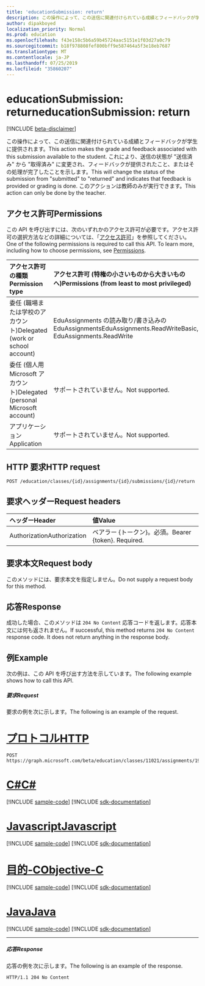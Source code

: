 ```yaml
---
title: 'educationSubmission: return'
description: この操作によって、この送信に関連付けられている成績とフィードバックが学生に提供されます。
author: dipakboyed
localization_priority: Normal
ms.prod: education
ms.openlocfilehash: f43e158c5b6a59b45724aac5151e1f03d27a0c79
ms.sourcegitcommit: b18f978808fef800bff9e587464a5f3e18eb7687
ms.translationtype: MT
ms.contentlocale: ja-JP
ms.lasthandoff: 07/25/2019
ms.locfileid: "35860207"
---
```

# <a name="educationsubmission-return"></a><span data-ttu-id="a147c-103">educationSubmission: return</span><span class="sxs-lookup"><span data-stu-id="a147c-103">educationSubmission: return</span></span>

[!INCLUDE [beta-disclaimer](../../includes/beta-disclaimer.md)]

<span data-ttu-id="a147c-104">この操作によって、この送信に関連付けられている成績とフィードバックが学生に提供されます。</span><span class="sxs-lookup"><span data-stu-id="a147c-104">This action makes the grade and feedback associated with this submission available to the student.</span></span> <span data-ttu-id="a147c-105">これにより、送信の状態が "送信済み" から "取得済み" に変更され、フィードバックが提供されたこと、またはその処理が完了したことを示します。</span><span class="sxs-lookup"><span data-stu-id="a147c-105">This will change the status of the submission from "submitted" to "returned" and indicates that feedback is provided or grading is done.</span></span> <span data-ttu-id="a147c-106">このアクションは教師のみが実行できます。</span><span class="sxs-lookup"><span data-stu-id="a147c-106">This action can only be done by the teacher.</span></span>

## <a name="permissions"></a><span data-ttu-id="a147c-107">アクセス許可</span><span class="sxs-lookup"><span data-stu-id="a147c-107">Permissions</span></span>
<span data-ttu-id="a147c-p102">この API を呼び出すには、次のいずれかのアクセス許可が必要です。アクセス許可の選択方法などの詳細については、「[アクセス許可](/graph/permissions-reference)」を参照してください。</span><span class="sxs-lookup"><span data-stu-id="a147c-p102">One of the following permissions is required to call this API. To learn more, including how to choose permissions, see [Permissions](/graph/permissions-reference).</span></span>

|<span data-ttu-id="a147c-110">アクセス許可の種類</span><span class="sxs-lookup"><span data-stu-id="a147c-110">Permission type</span></span>      | <span data-ttu-id="a147c-111">アクセス許可 (特権の小さいものから大きいものへ)</span><span class="sxs-lookup"><span data-stu-id="a147c-111">Permissions (from least to most privileged)</span></span>              |
|:--------------------|:---------------------------------------------------------|
|<span data-ttu-id="a147c-112">委任 (職場または学校のアカウント)</span><span class="sxs-lookup"><span data-stu-id="a147c-112">Delegated (work or school account)</span></span> |  <span data-ttu-id="a147c-113">EduAssignments の読み取り/書き込みの EduAssignments</span><span class="sxs-lookup"><span data-stu-id="a147c-113">EduAssignments.ReadWriteBasic, EduAssignments.ReadWrite</span></span>   |
|<span data-ttu-id="a147c-114">委任 (個人用 Microsoft アカウント)</span><span class="sxs-lookup"><span data-stu-id="a147c-114">Delegated (personal Microsoft account)</span></span> |  <span data-ttu-id="a147c-115">サポートされていません。</span><span class="sxs-lookup"><span data-stu-id="a147c-115">Not supported.</span></span>  |
|<span data-ttu-id="a147c-116">アプリケーション</span><span class="sxs-lookup"><span data-stu-id="a147c-116">Application</span></span> | <span data-ttu-id="a147c-117">サポートされていません。</span><span class="sxs-lookup"><span data-stu-id="a147c-117">Not supported.</span></span> | 

## <a name="http-request"></a><span data-ttu-id="a147c-118">HTTP 要求</span><span class="sxs-lookup"><span data-stu-id="a147c-118">HTTP request</span></span>
<!-- { "blockType": "ignored" } -->
```http
POST /education/classes/{id}/assignments/{id}/submissions/{id}/return

```
## <a name="request-headers"></a><span data-ttu-id="a147c-119">要求ヘッダー</span><span class="sxs-lookup"><span data-stu-id="a147c-119">Request headers</span></span>
| <span data-ttu-id="a147c-120">ヘッダー</span><span class="sxs-lookup"><span data-stu-id="a147c-120">Header</span></span>       | <span data-ttu-id="a147c-121">値</span><span class="sxs-lookup"><span data-stu-id="a147c-121">Value</span></span> |
|:---------------|:--------|
| <span data-ttu-id="a147c-122">Authorization</span><span class="sxs-lookup"><span data-stu-id="a147c-122">Authorization</span></span>  | <span data-ttu-id="a147c-p103">ベアラー {トークン}。必須。</span><span class="sxs-lookup"><span data-stu-id="a147c-p103">Bearer {token}. Required.</span></span>  |

## <a name="request-body"></a><span data-ttu-id="a147c-125">要求本文</span><span class="sxs-lookup"><span data-stu-id="a147c-125">Request body</span></span>
<span data-ttu-id="a147c-126">このメソッドには、要求本文を指定しません。</span><span class="sxs-lookup"><span data-stu-id="a147c-126">Do not supply a request body for this method.</span></span>

## <a name="response"></a><span data-ttu-id="a147c-127">応答</span><span class="sxs-lookup"><span data-stu-id="a147c-127">Response</span></span>
<span data-ttu-id="a147c-p104">成功した場合、このメソッドは `204 No Content` 応答コードを返します。応答本文には何も返されません。</span><span class="sxs-lookup"><span data-stu-id="a147c-p104">If successful, this method returns `204 No Content` response code. It does not return anything in the response body.</span></span>

## <a name="example"></a><span data-ttu-id="a147c-130">例</span><span class="sxs-lookup"><span data-stu-id="a147c-130">Example</span></span>
<span data-ttu-id="a147c-131">次の例は、この API を呼び出す方法を示しています。</span><span class="sxs-lookup"><span data-stu-id="a147c-131">The following example shows how to call this API.</span></span>
##### <a name="request"></a><span data-ttu-id="a147c-132">要求</span><span class="sxs-lookup"><span data-stu-id="a147c-132">Request</span></span>
<span data-ttu-id="a147c-133">要求の例を次に示します。</span><span class="sxs-lookup"><span data-stu-id="a147c-133">The following is an example of the request.</span></span>

# <a name="httptabhttp"></a>[<span data-ttu-id="a147c-134">プロトコル</span><span class="sxs-lookup"><span data-stu-id="a147c-134">HTTP</span></span>](#tab/http)
<!-- {
  "blockType": "request",
  "name": "educationsubmission_return"
}-->

```http
POST https://graph.microsoft.com/beta/education/classes/11021/assignments/19002/submissions/850f51b7/return
```
# <a name="ctabcsharp"></a>[<span data-ttu-id="a147c-135">C#</span><span class="sxs-lookup"><span data-stu-id="a147c-135">C#</span></span>](#tab/csharp)
[!INCLUDE [sample-code](../includes/snippets/csharp/educationsubmission-return-csharp-snippets.md)]
[!INCLUDE [sdk-documentation](../includes/snippets/snippets-sdk-documentation-link.md)]

# <a name="javascripttabjavascript"></a>[<span data-ttu-id="a147c-136">Javascript</span><span class="sxs-lookup"><span data-stu-id="a147c-136">Javascript</span></span>](#tab/javascript)
[!INCLUDE [sample-code](../includes/snippets/javascript/educationsubmission-return-javascript-snippets.md)]
[!INCLUDE [sdk-documentation](../includes/snippets/snippets-sdk-documentation-link.md)]

# <a name="objective-ctabobjc"></a>[<span data-ttu-id="a147c-137">目的-C</span><span class="sxs-lookup"><span data-stu-id="a147c-137">Objective-C</span></span>](#tab/objc)
[!INCLUDE [sample-code](../includes/snippets/objc/educationsubmission-return-objc-snippets.md)]
[!INCLUDE [sdk-documentation](../includes/snippets/snippets-sdk-documentation-link.md)]

# <a name="javatabjava"></a>[<span data-ttu-id="a147c-138">Java</span><span class="sxs-lookup"><span data-stu-id="a147c-138">Java</span></span>](#tab/java)
[!INCLUDE [sample-code](../includes/snippets/java/educationsubmission-return-java-snippets.md)]
[!INCLUDE [sdk-documentation](../includes/snippets/snippets-sdk-documentation-link.md)]

---


##### <a name="response"></a><span data-ttu-id="a147c-139">応答</span><span class="sxs-lookup"><span data-stu-id="a147c-139">Response</span></span>
<span data-ttu-id="a147c-140">応答の例を次に示します。</span><span class="sxs-lookup"><span data-stu-id="a147c-140">The following is an example of the response.</span></span>

<!-- {
  "blockType": "response",
  "truncated": true,
  "@odata.type": "microsoft.graph.educationAssignment"
} -->
```http
HTTP/1.1 204 No Content
```

<!-- uuid: 8fcb5dbc-d5aa-4681-8e31-b001d5168d79
2015-10-25 14:57:30 UTC -->
<!--
{
  "type": "#page.annotation",
  "description": "educationSubmission: return",
  "keywords": "",
  "section": "documentation",
  "tocPath": "",
  "suppressions": [
  ]
}
-->
